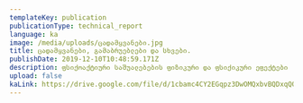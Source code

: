 ```yaml
---
templateKey: publication
publicationType: technical_report
language: ka
image: /media/uploads/ცადამყვანები.jpg
title: ცადამყვანები, გამაბრუებლები და სხვები.
publishDate: 2019-12-10T10:48:59.171Z
description: ფსიქოაქტიური საშუალებების ფიზიკური და ფსიქიკური ეფექტები
upload: false
kaLink: https://drive.google.com/file/d/1cbamc4CY2EGqpz3DwOMQxbvBQDxqQQ3o/view?usp=drive_link
---
```

